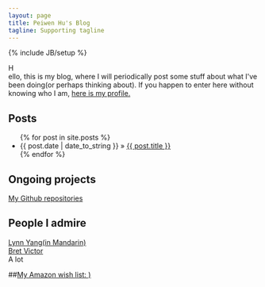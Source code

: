```yaml
---
layout: page
title: Peiwen Hu's Blog
tagline: Supporting tagline
---
```

{% include JB/setup %}

H  
ello, this is my blog, where I will periodically post some stuff about what I've been doing(or perhaps thinking about).
If you happen to enter here without knowing who I am, [here is my profile.](/pages/about.html)

## Posts

<ul class="posts">
  {% for post in site.posts %}
    <li><span>{{ post.date | date_to_string }}</span> &raquo; <a href="{{ BASE_PATH }}{{ post.url }}">{{ post.title }}</a></li>
  {% endfor %}
</ul>

## Ongoing projects
[My Github repositories](https://github.com/peiwenhu)
## People I admire

[Lynn Yang(in Mandarin)](http://www.lynnyang.co/)  
[Bret Victor](http://worrydream.com/)  
A lot

##[My Amazon wish list: )]( http://amzn.com/w/274A3YF743468)
